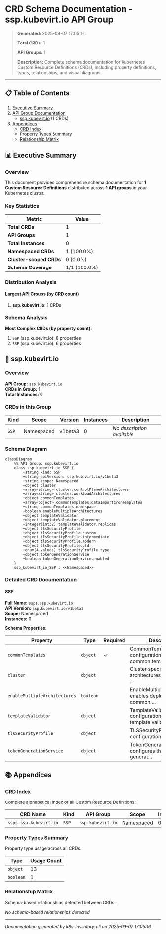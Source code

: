 # CRD Schema Documentation - ssp.kubevirt.io API Group

> **Generated:** 2025-09-07 17:05:16
> 
> **Total CRDs:** 1
> 
> **API Groups:** 1
> 
> **Description:** Complete schema documentation for Kubernetes Custom Resource Definitions (CRDs), including property definitions, types, relationships, and visual diagrams.

---

## 📋 Table of Contents

1. [Executive Summary](#-executive-summary)
2. [API Group Documentation](#-api-group-documentation)
   - [ssp.kubevirt.io](#sspkubevirtio) (1 CRDs)
3. [Appendices](#-appendices)
   - [CRD Index](#crd-index)
   - [Property Types Summary](#property-types-summary)
   - [Relationship Matrix](#relationship-matrix)

## 📊 Executive Summary

### Overview

This document provides comprehensive schema documentation for **1 Custom Resource Definitions** distributed across **1 API groups** in your Kubernetes cluster.

### Key Statistics

| Metric | Value |
|--------|-------|
| **Total CRDs** | 1 |
| **API Groups** | 1 |
| **Total Instances** | 0 |
| **Namespaced CRDs** | 1 (100.0%) |
| **Cluster-scoped CRDs** | 0 (0.0%) |
| **Schema Coverage** | 1/1 (100.0%) |

### Distribution Analysis

#### Largest API Groups (by CRD count)

1. **ssp.kubevirt.io**: 1 CRDs

### Schema Analysis

**Most Complex CRDs (by property count):**

1. `SSP` (ssp.kubevirt.io): 8 properties
2. `SSP` (ssp.kubevirt.io): 6 properties


## 📁 ssp.kubevirt.io

### Overview

**API Group:** `ssp.kubevirt.io`  
**CRDs in Group:** 1  
**Total Instances:** 0

### CRDs in this Group

| Kind | Scope | Version | Instances | Description |
|------|-------|---------|-----------|-------------|
| `SSP` | Namespaced | v1beta3 | 0 | *No description available* |

### Schema Diagram

```mermaid
classDiagram
    %% API Group: ssp.kubevirt.io
    class ssp_kubevirt_io_SSP {
        +string kind: SSP
        +string apiVersion: ssp.kubevirt.io/v1beta3
        +string scope: Namespaced
        +object cluster
        +array<string> cluster.controlPlaneArchitectures
        +array<string> cluster.workloadArchitectures
        +object commonTemplates
        +array<object> commonTemplates.dataImportCronTemplates
        +string commonTemplates.namespace
        +boolean enableMultipleArchitectures
        +object templateValidator
        +object templateValidator.placement
        +integer(int32) templateValidator.replicas
        +object tlsSecurityProfile
        +object tlsSecurityProfile.custom
        +object tlsSecurityProfile.intermediate
        +object tlsSecurityProfile.modern
        +object tlsSecurityProfile.old
        +enum[4 values] tlsSecurityProfile.type
        +object tokenGenerationService
        +boolean tokenGenerationService.enabled
    }
    ssp_kubevirt_io_SSP : <<Namespaced>>
```
### Detailed CRD Documentation

#### SSP

**Full Name:** `ssps.ssp.kubevirt.io`  
**API Version:** `ssp.kubevirt.io/v1beta3`  
**Scope:** Namespaced  
**Instances:** 0  

**Schema Properties:**

| Property | Type | Required | Description |
|----------|------|----------|-------------|
| `commonTemplates` | `object` | ✓ | CommonTemplates is the configuration of the common templa... |
| `cluster` | `object` |  | Cluster specifies what node architectures are present in ... |
| `enableMultipleArchitectures` | `boolean` |  | EnableMultipleArchitectures enables deployment of common ... |
| `templateValidator` | `object` |  | TemplateValidator is configuration of the template valida... |
| `tlsSecurityProfile` | `object` |  | TLSSecurityProfile is a configuration for the TLS. |
| `tokenGenerationService` | `object` |  | TokenGenerationService configures the service for generat... |




## 📚 Appendices

### CRD Index

Complete alphabetical index of all Custom Resource Definitions:

| CRD Name | Kind | API Group | Scope | Instances |
|----------|------|-----------|-------|-----------|
| `ssps.ssp.kubevirt.io` | `SSP` | `ssp.kubevirt.io` | Namespaced | 0 |

### Property Types Summary

Property type usage across all CRDs:

| Type | Usage Count |
|------|-------------|
| `object` | 13 |
| `boolean` | 1 |

### Relationship Matrix

Schema-based relationships detected between CRDs:

*No schema-based relationships detected*


---

*Documentation generated by k8s-inventory-cli on 2025-09-07 17:05:16*